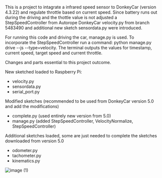 This is a project to intagrate a infrared speed sensor to DonkeyCar (version 4.3.22) and regulate throttle based on current speed. Since battery runs out during the driving and the thottle value is not adjusted a StepSpeedController from Autorope DonkeyCar velocity.py from branch 5483490 and additional new sketch sensordata.py were introduced. 

For running this code and driving the car, manage.py is used. To incorporate the StepSpeedController run a command: python manage.py drive --js --type=velocity. The terminal outputs the values for timestamp, current speed, target speed and current throttle. 

Changes and parts essential to this project outcome.

New sketched loaded to Raspberry Pi:
- velocity.py
- sensordata.py
- serial_port.py

Modified sketches (recommended to be used from DonkeyCar version 5.0 and add the modifications)
- complete.py (used entirely new version from 5.0)
- manage.py (added StepSpeedController, VelocityNormalize, StepSpeedController)

Additional sketches loaded, some are just needed to complete the sketches downloaded from version 5.0
- odometer.py
- tachometer.py
- kinematics.py

![image (1)](https://github.com/user-attachments/assets/34dd9a5a-22c5-41f2-8ab1-480adde477ca)

